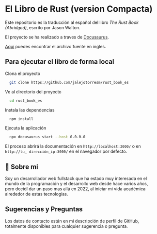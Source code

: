 # El Libro de Rust (version Compacta)

Este repositorio es la traducción al español del libro _The Rust Book (Abridged)_, escrito por Jason Walton.

El proyecto se ha realizado a traves de [Docusaurus](https://docusaurus.io/).

[Aquí](https://jasonwalton.ca/rust-book-abridged/) puedes encontrar el archivo fuente en ingles.

## Para ejecutar el libro de forma local

Clona el proyecto

```bash
  git clone https://github.com/jalejotorresm/rust_book_es
```

Ve al directorio del proyecto

```bash
  cd rust_book_es
```

Instala las dependencias

```bash
  npm install
```

Ejecuta la aplicación

```bash
  npx docusaurus start --host 0.0.0.0
```

El proceso abrirá la documentación en `http://localhost:3000/` o en `http://tu_ dirección_ip:3000/` en el navegador por defecto.

## 🚀 Sobre mi

Soy un desarrollador web fullstack que ha estado muy interesada en el mundo de la programación y el desarrollo web desde hace varios años, pero decidí dar un paso mas allá en 2022, al iniciar mi vida académica alrededor de estas tecnologías.

## Sugerencias y Preguntas

Los datos de contacto están en mi descripción de perfil de GitHub, totalmente disponibles para cualquier sugerencia o pregunta.
